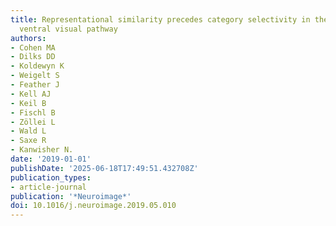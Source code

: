 ```yaml
---
title: Representational similarity precedes category selectivity in the developing
  ventral visual pathway
authors:
- Cohen MA
- Dilks DD
- Koldewyn K
- Weigelt S
- Feather J
- Kell AJ
- Keil B
- Fischl B
- Zöllei L
- Wald L
- Saxe R
- Kanwisher N.
date: '2019-01-01'
publishDate: '2025-06-18T17:49:51.432708Z'
publication_types:
- article-journal
publication: '*Neuroimage*'
doi: 10.1016/j.neuroimage.2019.05.010
---
```


